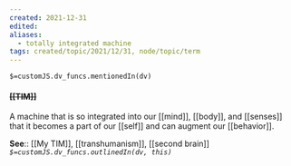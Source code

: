 ```yaml
---
created: 2021-12-31 
edited: 
aliases:
  - totally integrated machine
tags: created/topic/2021/12/31, node/topic/term
---
```

`$=customJS.dv_funcs.mentionedIn(dv)`

#### <s class="topic-title">[[TIM]]</s>

A machine that is so integrated into our [[mind]], [[body]], and [[senses]] that it becomes a part of our [[self]] and can augment our [[behavior]].

**See**:: [[My TIM]], [[transhumanism]], [[second brain]]
*`$=customJS.dv_funcs.outlinedIn(dv, this)`*